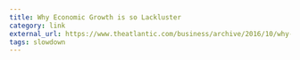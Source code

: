 ```yaml
---
title: Why Economic Growth is so Lackluster
category: link
external_url: https://www.theatlantic.com/business/archive/2016/10/why-economic-growth-is-so-lackluster/504989/
tags: slowdown
---
```

